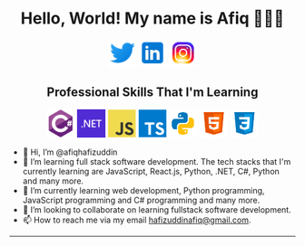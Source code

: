 <h1 align="center"><strong>Hello, World! My name is Afiq 👋🙋‍♂️</strong></h1>

<div align="center">
<p>
<a href="https://twitter.com/afiqcodes" target="_blank">
<img src="./assets/twitter.png" width="50" height="50"></a>

<a href="https://www.linkedin.com/in/afiq-hafizuddin-472293217/" target="_blank">
<img src="./assets/linkedin.png"  width="50" height="50"></a>

<a href="https://instagram.com/afiqcodes?igshid=YmMyMTA2M2Y=" target="_blank">
<img src="./assets/instagram-new.png" width="50" height="50"></a>
</p>
</div>

<h2 align="center"><strong>Professional Skills That I'm Learning</strong></h2>

<div align="center">
 <a href="https://learn.microsoft.com/en-us/dotnet/csharp/" target="_blank">
<img src="./assets/csharp.svg" width="50" height="50"></ing></a>

<a href="https://learn.microsoft.com/en-us/dotnet/" target="_blank">
<img src="./assets/dotnet.png" width="50" height="50"></a>

<a href="https://developer.mozilla.org/en-US/docs/Web/JavaScript" target="_blank">
<img src="./assets/javascript-original.svg" width="50" height="50"></a>

<a href="https://www.typescriptlang.org/docs/" target="_blank">
<img src="./assets/typescript-original.svg" width="50" height="50"></a>

<a href="https://docs.python.org/3/" target="_blank">
<img src="./assets/py.png" width="50" height="50"></a>

<a href="https://developer.mozilla.org/en-US/docs/Web/HTML" target="_blank">
<img src="./assets/html.png" width="50" height="50"></a>

<a href="https://developer.mozilla.org/en-US/docs/Web/CSS" target="_blank">
<img src="./assets/css.png" width="50" height="50"></a>
</div>

- 👋 Hi, I’m @afiqhafizuddin
- 👀 I’m learning full stack software development. The tech stacks that I'm currently learning are JavaScript, React.js, Python, .NET, C#, Python and many more.
- 🌱 I’m currently learning web development, Python programming, JavaScript programming and C# programming and many more.
- 💞️ I’m looking to collaborate on learning fullstack software development.
- 📫 How to reach me via my email hafizuddinafiq@gmail.com.

---

<!---
AFIQHAFIZUDDIN99/AFIQHAFIZUDDIN99 is a ✨ special ✨ repository because its `README.md` (this file) appears on your GitHub profile.
You can click the Preview link to take a look at your changes.
--->
